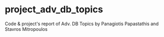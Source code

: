 # project_adv_db_topics
Code &amp; project's report of Adv. DB Topics by Panagiotis Papastathis and Stavros Mitropoulos
